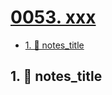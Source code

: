 # [0053. xxx](https://github.com/Tdahuyou/TNotes.nodejs/tree/main/notes/0053.%20xxx)

<!-- region:toc -->

- [1. 📒 notes_title](#1--notes_title)

<!-- endregion:toc -->

## 1. 📒 notes_title
